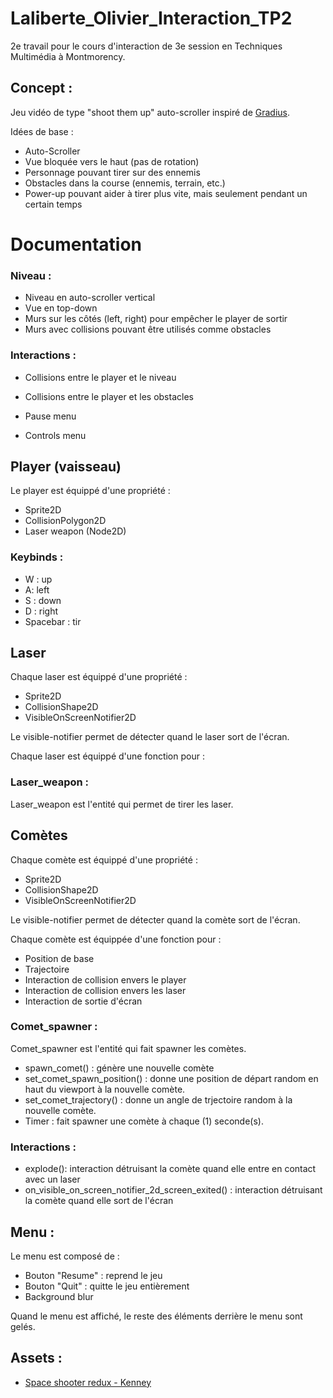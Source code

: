 # Laliberte_Olivier_Interaction_TP2
2e travail pour le cours d'interaction de 3e session en Techniques Multimédia à Montmorency.

## Concept :
Jeu vidéo de type "shoot them up" auto-scroller inspiré de [Gradius](https://en.wikipedia.org/wiki/Gradius).

Idées de base : 
- Auto-Scroller
- Vue bloquée vers le haut (pas de rotation)
- Personnage pouvant tirer sur des ennemis
- Obstacles dans la course (ennemis, terrain, etc.)
- Power-up pouvant aider à tirer plus vite, mais seulement pendant un certain temps

# Documentation 

### Niveau :
- Niveau en auto-scroller vertical
- Vue en top-down
- Murs sur les côtés (left, right) pour empêcher le player de sortir
- Murs avec collisions pouvant être utilisés comme obstacles

### Interactions :
- Collisions entre le player et le niveau
- Collisions entre le player et les obstacles

- Pause menu
- Controls menu

## Player (vaisseau)

Le player est équippé d'une propriété :
- Sprite2D
- CollisionPolygon2D
- Laser weapon (Node2D)

### Keybinds :
- W : up
- A: left
- S : down
- D : right
- Spacebar : tir

## Laser 

Chaque laser est équippé d'une propriété :
- Sprite2D
- CollisionShape2D
- VisibleOnScreenNotifier2D

Le visible-notifier permet de détecter quand le laser sort de l'écran.

Chaque laser est équippé d'une fonction pour :

### Laser_weapon :
Laser_weapon est l'entité qui permet de tirer les laser.


## Comètes 

Chaque comète est équippé d'une propriété :
- Sprite2D
- CollisionShape2D
- VisibleOnScreenNotifier2D

Le visible-notifier permet de détecter quand la comète sort de l'écran.

Chaque comète est équippée d'une fonction pour :
- Position de base
- Trajectoire
- Interaction de collision envers le player
- Interaction de collision envers les laser
- Interaction de sortie d'écran


### Comet_spawner :
Comet_spawner est l'entité qui fait spawner les comètes.
- spawn_comet() : génère une nouvelle comète
- set_comet_spawn_position() : donne une position de départ random en haut du viewport à la nouvelle comète.
- set_comet_trajectory() : donne un angle de trjectoire random à la nouvelle comète.
- Timer : fait spawner une comète à chaque (1) seconde(s).

### Interactions :
- explode(): interaction détruisant la comète quand elle entre en contact avec un laser
- on_visible_on_screen_notifier_2d_screen_exited() : interaction détruisant la comète quand elle sort de l'écran

## Menu :

Le menu est composé de :
- Bouton "Resume" : reprend le jeu
- Bouton "Quit" : quitte le jeu entièrement
- Background blur

Quand le menu est affiché, le reste des éléments derrière le menu sont gelés.

## Assets : 
- [Space shooter redux - Kenney](https://www.kenney.nl/assets/space-shooter-redux)
